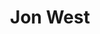 ---
title: "Jon West"
presenter_id: jon_west
layout: member_all_presentations
permalink: /member_full_publications/:presenter_id/
---